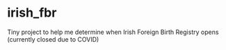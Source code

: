 # irish_fbr
Tiny project to help me determine when Irish Foreign Birth Registry opens (currently closed due to COVID)
